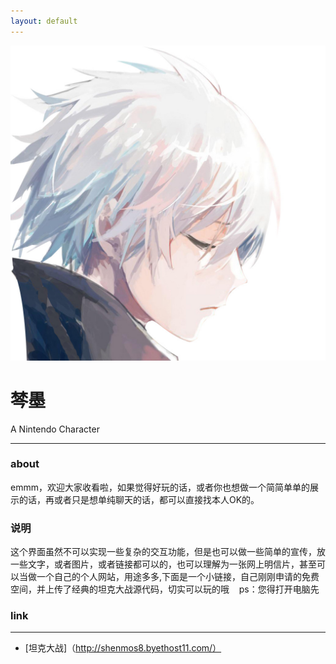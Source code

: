 ```yaml
---
layout: default
---
```


![avatar](头像7.jpg)

# 棽墨

A Nintendo Character

- - -

### about

emmm，欢迎大家收看啦，如果觉得好玩的话，或者你也想做一个简简单单的展示的话，再或者只是想单纯聊天的话，都可以直接找本人OK的。


### 说明

这个界面虽然不可以实现一些复杂的交互功能，但是也可以做一些简单的宣传，放一些文字，或者图片，或者链接都可以的，也可以理解为一张网上明信片，甚至可以当做一个自己的个人网站，用途多多,下面是一个小链接，自己刚刚申请的免费空间，并上传了经典的坦克大战源代码，切实可以玩的哦    ps：您得打开电脑先

### link
- - -
* [坦克大战]（http://shenmos8.byethost11.com/）
